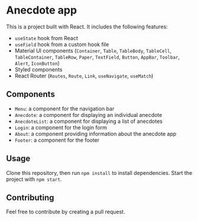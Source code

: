 # Anecdote app

This is a project built with React. It includes the following features:
- `useState` hook from React
- `useField` hook from a custom hook file
- Material UI components (`Container`, `Table`, `TableBody`, `TableCell`, `TableContainer`, `TableRow`, `Paper`, `TextField`, `Button`, `AppBar`, `Toolbar`, `Alert`, `IconButton`)
- Styled components
- React Router (`Routes`, `Route`, `Link`, `useNavigate`, `useMatch`)

## Components
- `Menu`: a component for the navigation bar
- `Anecdote`: a component for displaying an individual anecdote
- `AnecdoteList`: a component for displaying a list of anecdotes
- `Login`: a component for the login form
- `About`: a component providing information about the anecdote app
- `Footer`: a component for the footer

## Usage
Clone this repository, then run `npm install` to install dependencies. Start the project with `npm start`.

## Contributing
Feel free to contribute by creating a pull request.
